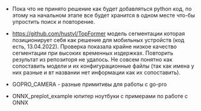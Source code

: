 - Пока что не принято решение как будет добавляться python код, по этому на начальном этапе все будет хранится в одном месте что-бы упростить поиск и повторение.



- https://github.com/hustvl/TopFormer модель сегментации которая позиционирует себя как решение для мобильных устройств (код есть, 13.04.2022). Проверка показала крайне низкое качество сегментации при высоких временных издержках. Повторить результат из репозиторя не удалось. Не совсем понятно как сопоставить модели и их конфигурационные файлы (так как имена у них разные и вт названии нет информации как их сопоставить). 

- GOPRO_CAMERA - разные примитивы для работы с go-pro

- ONNX_preplot_example юпитер ноутбуки с  примерами по работе с ONNX